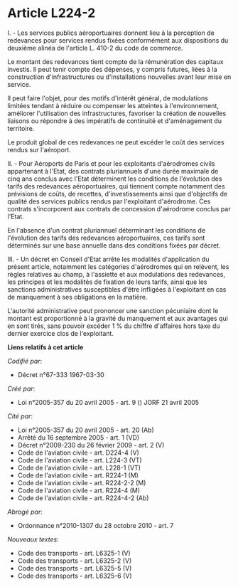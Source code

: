 # Article L224-2

I. - Les services publics aéroportuaires donnent lieu à la perception de redevances pour services rendus fixées conformément
aux dispositions du deuxième alinéa de l'article L. 410-2 du code de commerce.

Le montant des redevances tient compte de la rémunération des capitaux investis. Il peut tenir compte des dépenses, y compris
futures, liées à la construction d'infrastructures ou d'installations nouvelles avant leur mise en service.

Il peut faire l'objet, pour des motifs d'intérêt général, de modulations limitées tendant à réduire ou compenser les
atteintes à l'environnement, améliorer l'utilisation des infrastructures, favoriser la création de nouvelles liaisons ou
répondre à des impératifs de continuité et d'aménagement du territoire.

Le produit global de ces redevances ne peut excéder le coût des services rendus sur l'aéroport.

II. - Pour Aéroports de Paris et pour les exploitants d'aérodromes civils appartenant à l'Etat, des contrats pluriannuels
d'une durée maximale de cinq ans conclus avec l'Etat déterminent les conditions de l'évolution des tarifs des redevances
aéroportuaires, qui tiennent compte notamment des prévisions de coûts, de recettes, d'investissements ainsi que d'objectifs
de qualité des services publics rendus par l'exploitant d'aérodrome. Ces contrats s'incorporent aux contrats de concession
d'aérodrome conclus par l'Etat.

En l'absence d'un contrat pluriannuel déterminant les conditions de l'évolution des tarifs des redevances aéroportuaires, ces
tarifs sont déterminés sur une base annuelle dans des conditions fixées par décret.

III. - Un décret en Conseil d'Etat arrête les modalités d'application du présent article, notamment les catégories
d'aérodromes qui en relèvent, les règles relatives au champ, à l'assiette et aux modulations des redevances, les principes et
les modalités de fixation de leurs tarifs, ainsi que les sanctions administratives susceptibles d'être infligées à
l'exploitant en cas de manquement à ses obligations en la matière.

L'autorité administrative peut prononcer une sanction pécuniaire dont le montant est proportionné à la gravité du manquement
et aux avantages qui en sont tirés, sans pouvoir excéder 1 % du chiffre d'affaires hors taxe du dernier exercice clos de
l'exploitant.

**Liens relatifs à cet article**

_Codifié par_:

  - Décret n°67-333 1967-03-30

_Créé par_:

  - Loi n°2005-357 du 20 avril 2005 - art. 9 () JORF 21 avril 2005

_Cité par_:

  - Loi n°2005-357 du 20 avril 2005 - art. 20 (Ab)
  - Arrêté du 16 septembre 2005 - art. 1 (VD)
  - Décret n°2009-230 du 26 février 2009 - art. 2 (V)
  - Code de l'aviation civile - art. D224-4 (V)
  - Code de l'aviation civile - art. L224-3 (VT)
  - Code de l'aviation civile - art. L228-1 (VT)
  - Code de l'aviation civile - art. R224-1 (M)
  - Code de l'aviation civile - art. R224-2-2 (M)
  - Code de l'aviation civile - art. R224-4 (M)
  - Code de l'aviation civile - art. R224-4-2 (Ab)

_Abrogé par_:

  - Ordonnance n°2010-1307 du 28 octobre 2010 - art. 7

_Nouveaux textes_:

  - Code des transports - art. L6325-1 (V)
  - Code des transports - art. L6325-2 (V)
  - Code des transports - art. L6325-5 (V)
  - Code des transports - art. L6325-6 (V)
